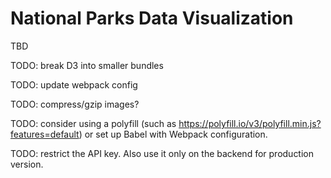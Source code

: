 # National Parks Data Visualization
TBD

TODO: break D3 into smaller bundles

TODO: update webpack config

TODO: compress/gzip images?

TODO: consider using a polyfill (such as https://polyfill.io/v3/polyfill.min.js?features=default) or set up Babel with Webpack configuration.

TODO: restrict the API key. Also use it only on the backend for production version.